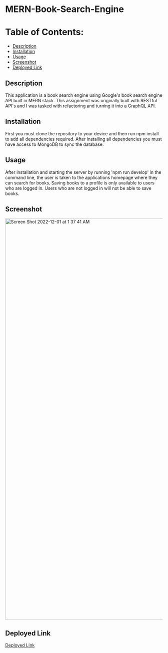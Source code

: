 # MERN-Book-Search-Engine

# Table of Contents:
* [Description](#description)
* [Installation](#installation)
* [Usage](#usage)
* [Screenshot](#screenshot)
* [Deployed Link](#deployed-link)

## Description
This application is a book search engine using Google's book search engine API built in MERN stack. This assignment was originally built with RESTful API's and I was tasked with refactoring and turning it into a GraphQL API.

## Installation
First you must clone the repository to your device and then run npm install to add all dependencies required. After installing all dependencies you must have access to MongoDB to sync the database.

## Usage
After installation and starting the server by running 'npm run develop' in the command line, the user is taken to the applications homepage where they can search for books. Saving books to a profile is only available to users who are logged in. Users who are not logged in will not be able to save books.

## Screenshot 
<img width="1282" alt="Screen Shot 2022-12-01 at 1 37 41 AM" src="https://user-images.githubusercontent.com/107218398/205182509-d335463a-7a87-4339-8c7e-7fc6e670a443.png">


## Deployed Link
[Deployed Link](https://dylans-book-search-app.herokuapp.com)
